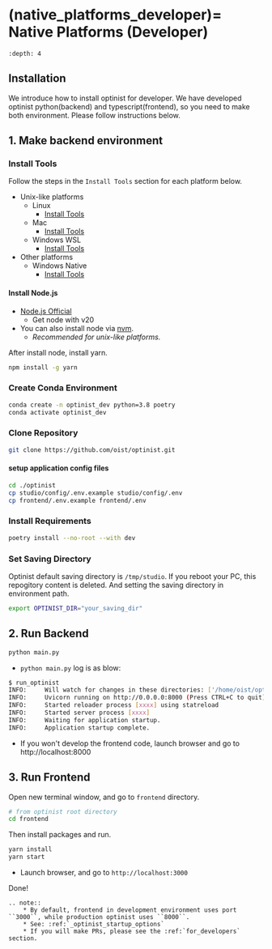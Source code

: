 (native_platforms_developer)=
Native Platforms (Developer)
=================

```{contents}
:depth: 4
```

## Installation

We introduce how to install optinist for developer.
We have developed optinist python(backend) and typescript(frontend), so you need to make both environment.
Please follow instructions below.

## 1. Make backend environment

### Install Tools

Follow the steps in the `Install Tools` section for each platform below.

- Unix-like platforms
  - Linux
    - [Install Tools](../users/linux.md#install-tools)
  - Mac
    - [Install Tools](../users/mac.md#install-tools)
  - Windows WSL
    - [Install Tools](../users/windows_native.md#install-tools)
- Other platforms
  - Windows Native
    - [Install Tools](../users/windows_native.md#install-tools)

#### Install Node.js

- [Node.js Official](https://nodejs.org)
  - Get node with v20
- You can also install node via [nvm](https://github.com/nvm-sh/nvm).
  - _Recommended for unix-like platforms._

After install node, install yarn.

```bash
npm install -g yarn
```

### Create Conda Environment

```bash
conda create -n optinist_dev python=3.8 poetry
conda activate optinist_dev
```

### Clone Repository

```bash
git clone https://github.com/oist/optinist.git
```

#### setup application config files

```bash
cd ./optinist
cp studio/config/.env.example studio/config/.env
cp frontend/.env.example frontend/.env
```

### Install Requirements

```bash
poetry install --no-root --with dev
```

### Set Saving Directory

Optinist default saving directory is `/tmp/studio`. If you reboot your PC, this repogitory content is deleted. And setting the saving directory in environment path.

```bash
export OPTINIST_DIR="your_saving_dir"
```

## 2. Run Backend

```bash
python main.py
```

- `python main.py` log is as blow:

```bash
$ run_optinist
INFO:     Will watch for changes in these directories: ['/home/oist/optinist']
INFO:     Uvicorn running on http://0.0.0.0:8000 (Press CTRL+C to quit)
INFO:     Started reloader process [xxxx] using statreload
INFO:     Started server process [xxxx]
INFO:     Waiting for application startup.
INFO:     Application startup complete.
```

- If you won't develop the frontend code, launch browser and go to http://localhost:8000

## 3. Run Frontend

Open new terminal window, and go to `frontend` directory.

```bash
# from optinist root directory
cd frontend
```

Then install packages and run.

```bash
yarn install
yarn start
```

- Launch browser, and go to `http://localhost:3000`

Done!

```{eval-rst}
.. note::
    * By default, frontend in development environment uses port ``3000``, while production optinist uses ``8000``.
    * See: :ref:`_optinist_startup_options`
    * If you will make PRs, please see the :ref:`for_developers` section.
```
